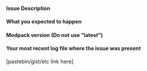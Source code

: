 #### Issue Description

#### What you expected to happen

#### Modpack version (Do not use "latest")

#### Your most recent log file where the issue was present

[pastebin/gist/etc link here]


